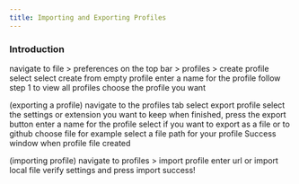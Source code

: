 ```yaml
---
title: Importing and Exporting Profiles
---
```


### Introduction


navigate to file > preferences on the top bar > profiles > create profile select
select create from empty profile
enter a name for the profile
follow step 1 to view all profiles
choose the profile you want

(exporting a profile) navigate to the profiles tab
select export profile
select the settings or extension you want to keep
when finished, press the export button
enter a name for the profile
select if you want to export as a file or to github choose file for example
select a file path for your profile
Success window when profile file created

(importing profile) navigate to profiles > import profile
enter url or import local file
verify settings and press import
success!

